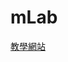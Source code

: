 # mLab
[教學網站](http://fredrik.anderzon.se/2017/01/17/setting-up-a-free-mongodb-database-on-mlab-and-connecting-to-it-with-node-js/)
